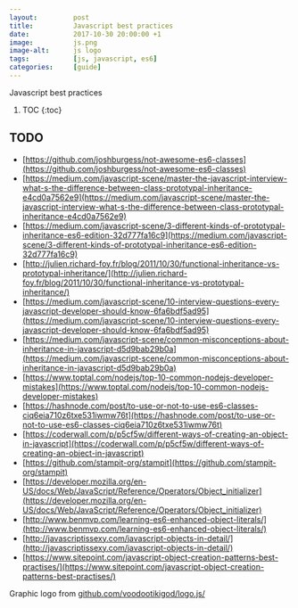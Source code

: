 ```yaml
---
layout:         post
title:          Javascript best practices
date:           2017-10-30 20:00:00 +1
image:          js.png
image-alt:      js logo
tags:           [js, javascript, es6]
categories:     [guide]
---
```


Javascript best practices

<!-- more -->

1. TOC
{:toc}

## TODO
- [https://github.com/joshburgess/not-awesome-es6-classes](https://github.com/joshburgess/not-awesome-es6-classes)  
- [https://medium.com/javascript-scene/master-the-javascript-interview-what-s-the-difference-between-class-prototypal-inheritance-e4cd0a7562e9](https://medium.com/javascript-scene/master-the-javascript-interview-what-s-the-difference-between-class-prototypal-inheritance-e4cd0a7562e9)  
- [https://medium.com/javascript-scene/3-different-kinds-of-prototypal-inheritance-es6-edition-32d777fa16c9](https://medium.com/javascript-scene/3-different-kinds-of-prototypal-inheritance-es6-edition-32d777fa16c9)  
- [http://julien.richard-foy.fr/blog/2011/10/30/functional-inheritance-vs-prototypal-inheritance/](http://julien.richard-foy.fr/blog/2011/10/30/functional-inheritance-vs-prototypal-inheritance/)  
- [https://medium.com/javascript-scene/10-interview-questions-every-javascript-developer-should-know-6fa6bdf5ad95](https://medium.com/javascript-scene/10-interview-questions-every-javascript-developer-should-know-6fa6bdf5ad95)  
- [https://medium.com/javascript-scene/common-misconceptions-about-inheritance-in-javascript-d5d9bab29b0a](https://medium.com/javascript-scene/common-misconceptions-about-inheritance-in-javascript-d5d9bab29b0a)  
- [https://www.toptal.com/nodejs/top-10-common-nodejs-developer-mistakes](https://www.toptal.com/nodejs/top-10-common-nodejs-developer-mistakes)  
- [https://hashnode.com/post/to-use-or-not-to-use-es6-classes-ciq6eia710z6txe531iwmw76t](https://hashnode.com/post/to-use-or-not-to-use-es6-classes-ciq6eia710z6txe531iwmw76t)  
- [https://coderwall.com/p/p5cf5w/different-ways-of-creating-an-object-in-javascript](https://coderwall.com/p/p5cf5w/different-ways-of-creating-an-object-in-javascript)  
- [https://github.com/stampit-org/stampit](https://github.com/stampit-org/stampit)  
- [https://developer.mozilla.org/en-US/docs/Web/JavaScript/Reference/Operators/Object_initializer](https://developer.mozilla.org/en-US/docs/Web/JavaScript/Reference/Operators/Object_initializer)  
- [http://www.benmvp.com/learning-es6-enhanced-object-literals/](http://www.benmvp.com/learning-es6-enhanced-object-literals/)  
- [http://javascriptissexy.com/javascript-objects-in-detail/](http://javascriptissexy.com/javascript-objects-in-detail/)  
- [https://www.sitepoint.com/javascript-object-creation-patterns-best-practises/](https://www.sitepoint.com/javascript-object-creation-patterns-best-practises/)

Graphic logo from [github.com/voodootikigod/logo.js/](https://github.com/voodootikigod/logo.js/)
